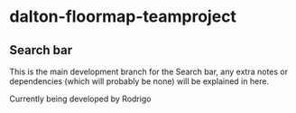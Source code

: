 # dalton-floormap-teamproject
## Search bar

This is the main development branch for the Search bar, any extra notes or dependencies (which will probably be none) will be explained in here.

Currently being developed by Rodrigo

